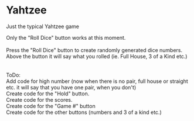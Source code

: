 # Yahtzee
Just the typical Yahtzee game

Only the "Roll Dice" button works at this moment.<br>
<br>
Press the "Roll Dice" button to create randomly generated dice numbers.<br>
Above the button it will say what you rolled (ie. Full House, 3 of a Kind etc.)<br>
<br>
<br>
ToDo:<br>
Add code for high number (now when there is no pair, full house or straight etc. it will say that you have one pair, when you don't)<br>
Create code for the "Hold" button.<br>
Create code for the scores.<br>
Create code for the "Game #" button<br>
Create code for the other buttons (numbers and 3 of a kind etc.)<br>

